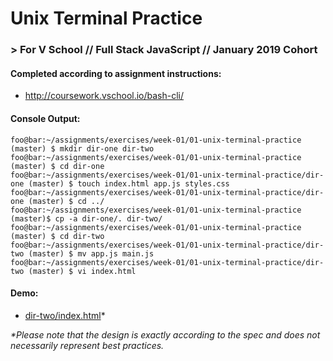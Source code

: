 # Unix Terminal Practice
### > For V School // Full Stack JavaScript // January 2019 Cohort
#### Completed according to assignment instructions: 
- http://coursework.vschool.io/bash-cli/

#### Console Output:
```console
foo@bar:~/assignments/exercises/week-01/01-unix-terminal-practice (master) $ mkdir dir-one dir-two
foo@bar:~/assignments/exercises/week-01/01-unix-terminal-practice (master) $ cd dir-one
foo@bar:~/assignments/exercises/week-01/01-unix-terminal-practice/dir-one (master) $ touch index.html app.js styles.css
foo@bar:~/assignments/exercises/week-01/01-unix-terminal-practice/dir-one (master) $ cd ../
foo@bar:~/assignments/exercises/week-01/01-unix-terminal-practice (master)$ cp -a dir-one/. dir-two/
foo@bar:~/assignments/exercises/week-01/01-unix-terminal-practice (master) $ cd dir-two
foo@bar:~/assignments/exercises/week-01/01-unix-terminal-practice/dir-two (master) $ mv app.js main.js
foo@bar:~/assignments/exercises/week-01/01-unix-terminal-practice/dir-two (master) $ vi index.html
```
#### Demo:
- <a href="http://htmlpreview.github.com/?https://github.com/yummywakame/V-School-Assignments/blob/master/exercises/week-01/01-unix-terminal-practice/dir-two/index.html" target="_blank">dir-two/index.html</a>*

*_*Please note that the design is exactly according to the spec and does not necessarily represent best practices._*
